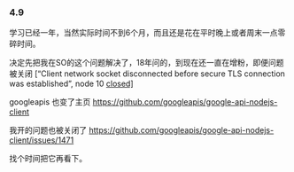 ### 4.9

学习已经一年，当然实际时间不到6个月，而且还是花在平时晚上或者周末一点零碎时间。

决定先把我在SO的这个问题解决了，18年问的，到现在还一直在增粉，即便问题被关闭 [“Client network socket disconnected before secure TLS connection was established”, node 10 [closed\]](https://stackoverflow.com/questions/53593182/client-network-socket-disconnected-before-secure-tls-connection-was-established)



googleapis 也变了主页 https://github.com/googleapis/google-api-nodejs-client



我开的问题也被关闭了  https://github.com/googleapis/google-api-nodejs-client/issues/1471



找个时间把它再看下。